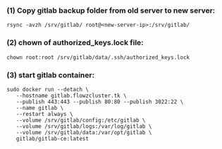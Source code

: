### (1) Copy gitlab backup folder from old server to new server:
```
rsync -avzh /srv/gitlab/ root@<new-server-ip>:/srv/gitlab/
```

### (2) chown of authorized_keys.lock file:
```
chown root:root /srv/gitlab/data/.ssh/authorized_keys.lock
```
### (3) start gitlab container:
```
sudo docker run --detach \
   --hostname gitlab.flowzcluster.tk \
   --publish 443:443 --publish 80:80 --publish 3022:22 \
   --name gitlab \
   --restart always \
   --volume /srv/gitlab/config:/etc/gitlab \
   --volume /srv/gitlab/logs:/var/log/gitlab \
   --volume /srv/gitlab/data:/var/opt/gitlab \
   gitlab/gitlab-ce:latest
```
